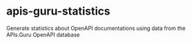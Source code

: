 # apis-guru-statistics
Generate statistics about OpenAPI documentations using data from the APIs.Guru OpenAPI database
